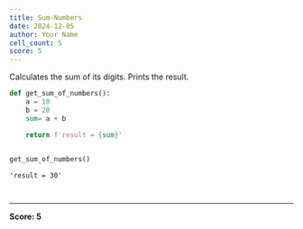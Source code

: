 ```yaml
---
title: Sum-Numbers
date: 2024-12-05
author: Your Name
cell_count: 5
score: 5
---
```


Calculates the sum of its digits.
Prints the result.



```python
def get_sum_of_numbers():
    a = 10
    b = 20
    sum= a + b

    return f'result = {sum}'
        
```


```python
get_sum_of_numbers()
```




    'result = 30'




```python

```


```python

```


---
**Score: 5**
